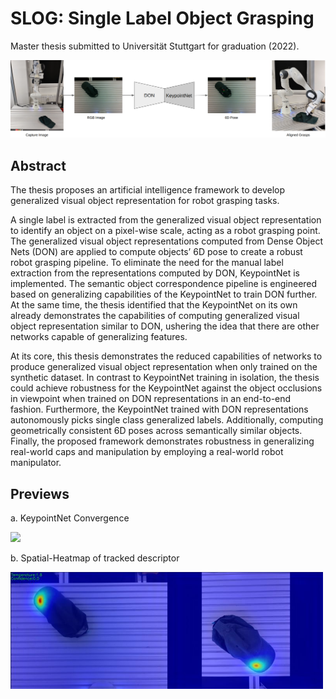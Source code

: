 # SLOG: Single Label Object Grasping

Master thesis submitted to Universität Stuttgart for graduation (2022).

<p align="center"><img src="thesis_report/images/robot/aligned.png" width="750">

## Abstract

The thesis proposes an artificial intelligence framework to develop generalized visual
object representation for robot grasping tasks.

A single label is extracted from the generalized visual object representation to identify
an object on a pixel-wise scale, acting as a robot grasping point. The generalized visual
object representations computed from Dense Object Nets (DON) are applied to compute objects’ 6D pose
to create a robust robot grasping pipeline. To eliminate the need for the manual label
extraction from the representations computed by DON, KeypointNet is implemented. The
semantic object correspondence pipeline is engineered based on generalizing capabilities
of the KeypointNet to train DON further. At the same time, the thesis identified that the
KeypointNet on its own already demonstrates the capabilities of computing generalized
visual object representation similar to DON, ushering the idea that there are other
networks capable of generalizing features.

At its core, this thesis demonstrates the reduced capabilities of networks to produce
generalized visual object representation when only trained on the synthetic dataset.
In contrast to KeypointNet training in isolation, the thesis could achieve robustness
for the KeypointNet against the object occlusions in viewpoint when trained on DON
representations in an end-to-end fashion. Furthermore, the KeypointNet trained with
DON representations autonomously picks single class generalized labels. Additionally,
computing geometrically consistent 6D poses across semantically similar objects.
Finally, the proposed framework demonstrates robustness in generalizing real-world
caps and manipulation by employing a real-world robot manipulator.

## Previews

a. KeypointNet Convergence
<p align="left"><img src="thesis_report/previews/keypointnet.gif" width="500">

b. Spatial-Heatmap of tracked descriptor
<p align="left"><img src="thesis_report/previews/tracking.png" width="500">
